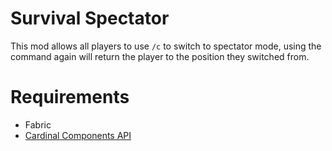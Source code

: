 # Survival Spectator
This mod allows all players to use `/c` to switch to spectator mode, using the command again will return the player to 
the position they switched from.

# Requirements
- Fabric
- [Cardinal Components API](https://modrinth.com/mod/cardinal-components-api)